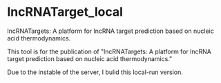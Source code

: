 # lncRNATarget_local
lncRNATargets: A platform for lncRNA target prediction based on nucleic acid thermodynamics.

This tool is for the publication of "lncRNATargets: A platform for lncRNA target prediction based on nucleic acid thermodynamics."

Due to the instable of the server, I bulid this local-run version.

